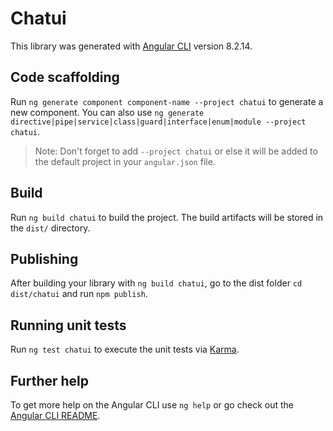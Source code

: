 # Chatui

This library was generated with [Angular CLI](https://github.com/angular/angular-cli) version 8.2.14.

## Code scaffolding

Run `ng generate component component-name --project chatui` to generate a new component. You can also use `ng generate directive|pipe|service|class|guard|interface|enum|module --project chatui`.
> Note: Don't forget to add `--project chatui` or else it will be added to the default project in your `angular.json` file. 

## Build

Run `ng build chatui` to build the project. The build artifacts will be stored in the `dist/` directory.

## Publishing

After building your library with `ng build chatui`, go to the dist folder `cd dist/chatui` and run `npm publish`.

## Running unit tests

Run `ng test chatui` to execute the unit tests via [Karma](https://karma-runner.github.io).

## Further help

To get more help on the Angular CLI use `ng help` or go check out the [Angular CLI README](https://github.com/angular/angular-cli/blob/master/README.md).
